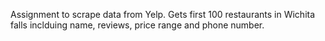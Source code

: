 Assignment to scrape data from Yelp. Gets first 100 restaurants in Wichita falls inclduing name, reviews, price range and phone number.
